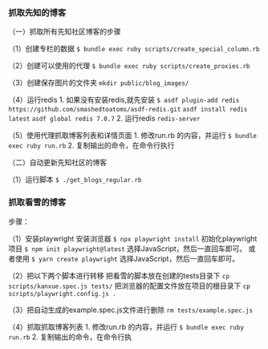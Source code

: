 ### 抓取先知的博客

（一）抓取所有先知社区博客的步骤

（1）创建专栏的数据
    `$ bundle exec ruby scripts/create_special_column.rb`

（2）创建可以使用的代理
    `$ bundle exec ruby scripts/create_proxies.rb`

（3）创建保存图片的文件夹
    `mkdir public/blog_images/`

（4）运行redis
     1. 如果没有安装redis,就先安装
     `$ asdf plugin-add redis https://github.com/smashedtoatoms/asdf-redis.git`
     `asdf install redis latest`
     `asdf global redis 7.0.7`
     2. 运行redis
     `redis-server`

（5）使用代理抓取博客列表和详情页面
     1. 修改run.rb 的内容，并运行
     `$ bundle exec ruby run.rb`
     2. 复制输出的命令，在命令行执行


（二）自动更新先知社区的博客

（1）运行脚本
    `$ ./get_blogs_regular.rb`

### 抓取看雪的博客

步骤：

（1）安装playwright
    安装浏览器
    `$ npx playwright install`
    初始化playwright项目
    `$ npm init playwright@latest`
    选择JavaScript，然后一直回车即可。
    或者使用
    `$ yarn create playwright`
    选择JavaScript，然后一直回车即可。

（2）把以下两个脚本进行转移
     把看雪的脚本放在创建的tests目录下
    `cp scripts/kanxue.spec.js tests/`
    把浏览器的配置文件放在项目的根目录下
    `cp scripts/playwright.config.js .`

（3）把自动生成的example.spec.js文件进行删除
    `rm tests/example.spec.js`

（4）抓取抓取博客列表
    1. 修改run.rb 的内容，并运行
    `$ bundle exec ruby run.rb`
    2. 复制输出的命令，在命令行执


